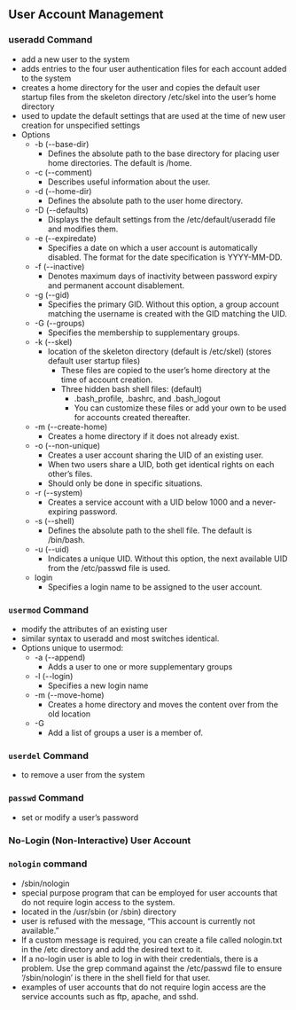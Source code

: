## User Account Management
### useradd Command
- add a new user to the system
- adds entries to the four user authentication files for each account added to the system
- creates a home directory for the user and copies the default user startup files from the skeleton directory /etc/skel into the user’s home directory
- used to update the default settings that are used at the time of new user creation for unspecified settings
- Options
	- -b (--base-dir) 
		- Defines the absolute path to the base directory for placing user home directories. The default is /home. 
	- -c (--comment) 
		- Describes useful information about the user. 
	- -d (--home-dir) 
		- Defines the absolute path to the user home directory. 
	- -D (--defaults) 
		- Displays the default settings from the /etc/default/useradd file and modifies them. 
	- -e (--expiredate) 
		- Specifies a date on which a user account is automatically disabled. The format for the date specification is YYYY-MM-DD. 
	- -f (--inactive) 
		- Denotes maximum days of inactivity between password expiry and permanent account disablement. 
	- -g (--gid) 
		- Specifies the primary GID. Without this option, a group account matching the username is created with the GID matching the UID. 
	- -G (--groups) 
		- Specifies the membership to supplementary groups.
	- -k (--skel) 
		- location of the skeleton directory (default is /etc/skel) (stores default user startup files)
			- These files are copied to the user’s home directory at the time of account creation. 
			- Three hidden bash shell files: (default)
				- .bash_profile, .bashrc, and .bash_logout
				- You can customize these files or add your own to be used for accounts created thereafter.
	- -m (--create-home) 
		- Creates a home directory if it does not already exist.
	- -o (--non-unique) 
		- Creates a user account sharing the UID of an existing user. 
		- When two users share a UID, both get identical rights on each other’s files. 
		- Should only be done in specific situations. 
	- -r (--system) 
		- Creates a service account with a UID below 1000 and a never-expiring password.
	- -s (--shell) 
		- Defines the absolute path to the shell file. The default is /bin/bash. 
	- -u (--uid) 
		- Indicates a unique UID. Without this option, the next available UID from the /etc/passwd file is used. 
	- login 
		- Specifies a login name to be assigned to the user account.
### `usermod` Command
- modify the attributes of an existing user
- similar syntax to useradd and most switches identical.
- Options unique to usermod:
	- -a (--append) 
		- Adds a user to one or more supplementary groups 
	- -l (--login) 
		- Specifies a new login name
	- -m (--move-home) 
		- Creates a home directory and moves the content over from the old location
	- -G
		- Add a list of groups a user is a member of.
### `userdel` Command
- to remove a user from the system
### `passwd` Command
- set or modify a user’s password

### No-Login (Non-Interactive) User Account
### `nologin` command
- /sbin/nologin
- special purpose program that can be employed for user accounts that do not require login access to the system. 
- located in the /usr/sbin (or /sbin) directory
- user is refused with the message, “This account is currently not available.” 
- If a custom message is required, you can create a file called nologin.txt in the /etc directory and add the desired text to it.
- If a no-login user is able to log in with their credentials, there is a problem. Use the grep command against the /etc/passwd file to ensure ‘/sbin/nologin’ is there in the shell field for that user.
- examples of user accounts that do not require login access are the service accounts such as ftp, apache, and sshd.